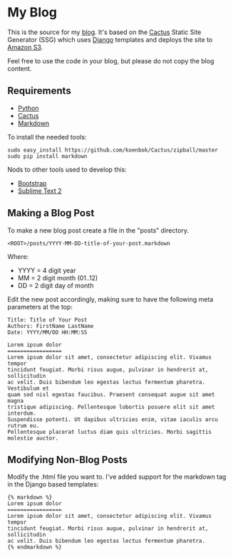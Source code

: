 My Blog
=======
This is the source for my [blog][MyBlog].  It's based on the [Cactus][] Static 
Site Generator (SSG) which uses [Django][] templates and deploys the site to 
[Amazon S3][].  

Feel free to use the code in your blog, but please do not copy the blog 
content.


Requirements
------------

 * [Python](http://python.org/)
 * [Cactus][]
 * [Markdown](http://www.freewisdom.org/projects/python-markdown/)

To install the needed tools:

	sudo easy_install https://github.com/koenbok/Cactus/zipball/master
	sudo pip install markdown

Nods to other tools used to develop this:

 * [Bootstrap][]
 * [Sublime Text 2][]


Making a Blog Post
------------------
To make a new blog post create a file in the  "posts" directory.

	<ROOT>/posts/YYYY-MM-DD-title-of-your-post.markdown

Where:
  
 * YYYY = 4 digit year
 * MM = 2 digit month (01..12)
 * DD = 2 digit day of month

Edit the new post accordingly, making sure to have the following meta parameters
at the top:

	Title: Title of Your Post
	Authors: FirstName LastName
	Date: YYYY/MM/DD HH:MM:SS

	Lorem ipsum dolor
	=================
	Lorem ipsum dolor sit amet, consectetur adipiscing elit. Vivamus tempor 
	tincidunt feugiat. Morbi risus augue, pulvinar in hendrerit at, sollicitudin 
	ac velit. Duis bibendum leo egestas lectus fermentum pharetra. Vestibulum et 
	quam sed nisl egestas faucibus. Praesent consequat augue sit amet magna 
	tristique adipiscing. Pellentesque lobortis posuere elit sit amet interdum. 
	Suspendisse potenti. Ut dapibus ultricies enim, vitae iaculis arcu rutrum eu. 
	Pellentesque placerat luctus diam quis ultricies. Morbi sagittis molestie auctor.

Modifying Non-Blog Posts
------------------------
Modify the .html file you want to.  I've added support for the markdown tag in the 
Django based templates:

	{% markdown %}
	Lorem ipsum dolor
	=================
	Lorem ipsum dolor sit amet, consectetur adipiscing elit. Vivamus tempor 
	tincidunt feugiat. Morbi risus augue, pulvinar in hendrerit at, sollicitudin 
	ac velit. Duis bibendum leo egestas lectus fermentum pharetra. 
	{% endmarkdown %}


[MyBlog]: http://www.ckridgway.com/ "Chris Ridgway's Blog"
[Cactus]: https://github.com/koenbok/Cactus "Cactus"
[Django]: https://www.djangoproject.com/ "Django"
[Amazon S3]: http://aws.amazon.com/s3/ "Amazon S3"
[Bootstrap]: http://twitter.github.com/bootstrap/ "Twitter Bootstrap"
[Sublime Text 2]: http://www.sublimetext.com/2 "Sublime Text 2"

